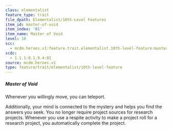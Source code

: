 ```yaml
---
class: elementalist
feature_type: trait
file_dpath: Elementalist/10th-Level Features
item_id: master-of-void
item_index: '01'
item_name: Master of Void
level: 10
scc:
  - mcdm.heroes.v1:feature.trait.elementalist.10th-level-feature:master-of-void
scdc:
  - 1.1.1:8.1.9.4:01
source: mcdm.heroes.v1
type: feature/trait/elementalist/10th-level-feature
---
```


##### Master of Void

Whenever you willingly move, you can teleport.

Additionally, your mind is connected to the mystery and helps you find the answers you seek. You no longer require project sources for research projects. Whenever you use a respite activity to make a project roll for a research project, you automatically complete the project.
